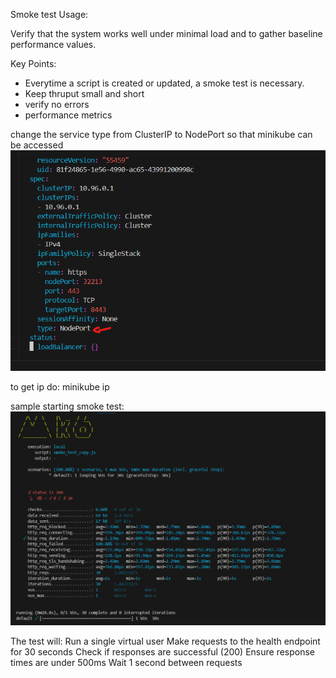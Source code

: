 Smoke test Usage:

Verify that the system works well under minimal load and to gather baseline performance values.


Key Points:
- Everytime a script is created or updated, a smoke test is necessary.
- Keep thruput small and short
- verify no errors
- performance metrics



change the service type from ClusterIP to NodePort so that minikube can be accessed
![change type to NodePort](change_svc_type.png)

to get ip do: 
minikube ip


sample starting smoke test:
![testing smoke test on k6](smoke_test_run.png)

The test will:
Run a single virtual user
Make requests to the health endpoint for 30 seconds
Check if responses are successful (200)
Ensure response times are under 500ms
Wait 1 second between requests